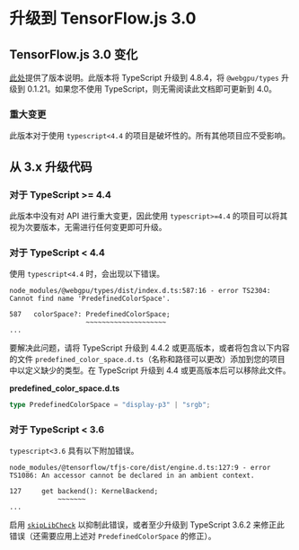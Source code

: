 # 升级到 TensorFlow.js 3.0

## TensorFlow.js 3.0 变化

[此处](https://github.com/tensorflow/tfjs/releases)提供了版本说明。此版本将 TypeScript 升级到 4.8.4，将 `@webgpu/types` 升级到 0.1.21。如果您不使用 TypeScript，则无需阅读此文档即可更新到 4.0。

### 重大变更

此版本对于使用 `typescript<4.4` 的项目是破坏性的。所有其他项目应不受影响。

## 从 3.x 升级代码

### 对于 TypeScript &gt;= 4.4

此版本中没有对 API 进行重大变更，因此使用 `typescript>=4.4` 的项目可以将其视为次要版本，无需进行任何变更即可升级。

### 对于 TypeScript &lt; 4.4

使用 `typescript<4.4` 时，会出现以下错误。

```
node_modules/@webgpu/types/dist/index.d.ts:587:16 - error TS2304: Cannot find name 'PredefinedColorSpace'.

587   colorSpace?: PredefinedColorSpace;
                   ~~~~~~~~~~~~~~~~~~~~
...
```

要解决此问题，请将 TypeScript 升级到 4.4.2 或更高版本，或者将包含以下内容的文件 `predefined_color_space.d.ts`（名称和路径可以更改）添加到您的项目中以定义缺少的类型。在 TypeScript 升级到 4.4 或更高版本后可以移除此文件。

**predefined_color_space.d.ts**

```typescript
type PredefinedColorSpace = "display-p3" | "srgb";
```

### 对于 TypeScript &lt; 3.6

`typescript<3.6` 具有以下附加错误。

```
node_modules/@tensorflow/tfjs-core/dist/engine.d.ts:127:9 - error TS1086: An accessor cannot be declared in an ambient context.

127     get backend(): KernelBackend;
            ~~~~~~~
...
```

启用 [`skipLibCheck`](https://www.typescriptlang.org/tsconfig#skipLibCheck) 以抑制此错误，或者至少升级到 TypeScript 3.6.2 来修正此错误（还需要应用上述对 `PredefinedColorSpace` 的修正）。
